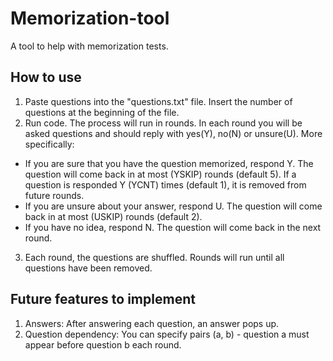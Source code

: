 # Memorization-tool
A tool to help with memorization tests.

## How to use
1. Paste questions into the "questions.txt" file. Insert the number of questions at the beginning of the file.
2. Run code. The process will run in rounds. In each round you will be asked questions and should reply with yes(Y), no(N) or unsure(U). More specifically:
- If you are sure that you have the question memorized, respond Y. The question will come back in at most (YSKIP) rounds (default 5). If a question is responded Y (YCNT) times (default 1), it is removed from future rounds.
- If you are unsure about your answer, respond U. The question will come back in at most (USKIP) rounds (default 2).
- If you have no idea, respond N. The question will come back in the next round.
3. Each round, the questions are shuffled. Rounds will run until all questions have been removed.

## Future features to implement
1. Answers: After answering each question, an answer pops up.
2. Question dependency: You can specify pairs (a, b) - question a must appear before question b each round.
